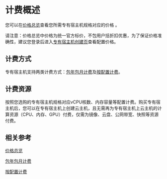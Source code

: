 # 计费概述

您可以在[价格总览](Price-Overview.md)查看您所需专有宿主机规格对应的价格 。

请注意：价格总览中价格为统一官方标价，不包用户括折扣优惠，为了保证价格准确性，建议您登录后进入[专有宿主机创建页](https://cns-console.jdcloud.com/host/dedicatedHost/create)查看配置价格。

## 计费方式
专有宿主机支持两类计费方式：[包年包月计费](http://docs.jdcloud.com/cn/billing/subscription)及[按配置计费](http://docs.jdcloud.com/cn/billing/pay-as-you-go)。

## 计费资源

按照您选购的专有宿主机规格对应vCPU核数、内存容量等配置计费。购买专有宿主机后，您可以在专有宿主机上创建云主机，且无需再为专有宿主机上云主机的计算资源（CPU、内存、GPU）付费，仅需为镜像、云盘、公网带宽、快照等资源付费。

## 相关参考

[价格总览](Price-Overview.md)

[包年包月计费](http://docs.jdcloud.com/cn/billing/subscription)

[按配置计费](http://docs.jdcloud.com/cn/billing/pay-as-you-go)





 

